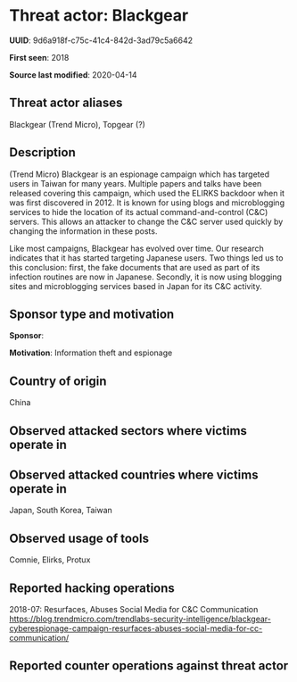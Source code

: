 # Threat actor: Blackgear

**UUID**: 9d6a918f-c75c-41c4-842d-3ad79c5a6642

**First seen**: 2018

**Source last modified**: 2020-04-14

## Threat actor aliases

Blackgear (Trend Micro), Topgear (?)

## Description

(Trend Micro) Blackgear is an espionage campaign which has targeted users in Taiwan for many years. Multiple papers and talks have been released covering this campaign, which used the ELIRKS backdoor when it was first discovered in 2012. It is known for using blogs and microblogging services to hide the location of its actual command-and-control (C&C) servers. This allows an attacker to change the C&C server used quickly by changing the information in these posts.

Like most campaigns, Blackgear has evolved over time. Our research indicates that it has started targeting Japanese users. Two things led us to this conclusion: first, the fake documents that are used as part of its infection routines are now in Japanese. Secondly, it is now using blogging sites and microblogging services based in Japan for its C&C activity.

## Sponsor type and motivation

**Sponsor**: 

**Motivation**: Information theft and espionage


## Country of origin

China

## Observed attacked sectors where victims operate in



## Observed attacked countries where victims operate in

Japan, South Korea, Taiwan

## Observed usage of tools

Comnie, Elirks, Protux

## Reported hacking operations

2018-07: Resurfaces, Abuses Social Media for C&C Communication
https://blog.trendmicro.com/trendlabs-security-intelligence/blackgear-cyberespionage-campaign-resurfaces-abuses-social-media-for-cc-communication/

## Reported counter operations against threat actor





